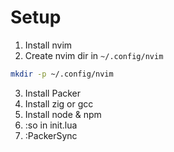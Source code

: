 # Setup
1. Install nvim
2. Create nvim dir in `~/.config/nvim`
```zsh
mkdir -p ~/.config/nvim
```
3. Install Packer
4. Install zig or gcc
7. Install node & npm
8. :so in init.lua
9. :PackerSync
